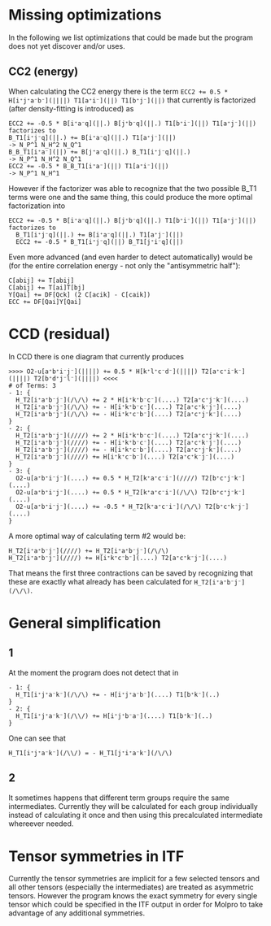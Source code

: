 # Missing optimizations

In the following we list optimizations that could be made but the program does not yet discover and/or uses.

## CC2 (energy)

When calculating the CC2 energy there is the term `ECC2 += 0.5 * H[i⁺j⁺a⁻b⁻](||||) T1[a⁺i⁻](||) T1[b⁺j⁻](||)` that currently is factorized (after
density-fitting is introduced) as
```
ECC2 += -0.5 * B[i⁺a⁻q](||.) B[j⁺b⁻q](||.) T1[b⁺i⁻](||) T1[a⁺j⁻](||) factorizes to
B_T1[i⁺j⁻q](||.) += B[i⁺a⁻q](||.) T1[a⁺j⁻](||)
-> N_P^1 N_H^2 N_Q^1
B_B_T1[i⁺a⁻](||) += B[j⁺a⁻q](||.) B_T1[i⁺j⁻q](||.)
-> N_P^1 N_H^2 N_Q^1
ECC2 += -0.5 * B_B_T1[i⁺a⁻](||) T1[a⁺i⁻](||)
-> N_P^1 N_H^1
```
However if the factorizer was able to recognize that the two possible B_T1 terms were one and the same thing, this could produce the more optimal
factorization into
```
ECC2 += -0.5 * B[i⁺a⁻q](||.) B[j⁺b⁻q](||.) T1[b⁺i⁻](||) T1[a⁺j⁻](||) factorizes to
  B_T1[i⁺j⁻q](||.) += B[i⁺a⁻q](||.) T1[a⁺j⁻](||)
  ECC2 += -0.5 * B_T1[i⁺j⁻q](||) B_T1[j⁺i⁻q](||)
```

Even more advanced (and even harder to detect automatically) would be (for the entire correlation energy - not only the "antisymmetric half"):
```
C[abij] += T[abij] 
C[abij] += T[ai]T[bj]
Y[Qai] += DF[Qck] (2 C[acik] - C[caik])
ECC += DF[Qai]Y[Qai]
```


# CCD (residual)

In CCD there is one diagram that currently produces
```
>>>> O2-u[a⁺b⁺i⁻j⁻](||||) += 0.5 * H[k⁺l⁺c⁻d⁻](||||) T2[a⁺c⁺i⁻k⁻](||||) T2[b⁺d⁺j⁻l⁻](||||) <<<<
# of Terms: 3
- 1: {
  H_T2[i⁺a⁺b⁻j⁻](/\/\) += 2 * H[i⁺k⁺b⁻c⁻](....) T2[a⁺c⁺j⁻k⁻](....)
  H_T2[i⁺a⁺b⁻j⁻](/\/\) += - H[i⁺k⁺b⁻c⁻](....) T2[a⁺c⁺k⁻j⁻](....)
  H_T2[i⁺a⁺b⁻j⁻](/\/\) += - H[i⁺k⁺c⁻b⁻](....) T2[a⁺c⁺j⁻k⁻](....)
}
- 2: {
  H_T2[i⁺a⁺b⁻j⁻](////) += 2 * H[i⁺k⁺b⁻c⁻](....) T2[a⁺c⁺j⁻k⁻](....)
  H_T2[i⁺a⁺b⁻j⁻](////) += - H[i⁺k⁺b⁻c⁻](....) T2[a⁺c⁺k⁻j⁻](....)
  H_T2[i⁺a⁺b⁻j⁻](////) += - H[i⁺k⁺c⁻b⁻](....) T2[a⁺c⁺j⁻k⁻](....)
  H_T2[i⁺a⁺b⁻j⁻](////) += H[i⁺k⁺c⁻b⁻](....) T2[a⁺c⁺k⁻j⁻](....)
}
- 3: {
  O2-u[a⁺b⁺i⁻j⁻](....) += 0.5 * H_T2[k⁺a⁺c⁻i⁻](////) T2[b⁺c⁺j⁻k⁻](....)
  O2-u[a⁺b⁺i⁻j⁻](....) += 0.5 * H_T2[k⁺a⁺c⁻i⁻](/\/\) T2[b⁺c⁺j⁻k⁻](....)
  O2-u[a⁺b⁺i⁻j⁻](....) += -0.5 * H_T2[k⁺a⁺c⁻i⁻](/\/\) T2[b⁺c⁺k⁻j⁻](....)
}
```

A more optimal way of calculating term #2 would be:
```
H_T2[i⁺a⁺b⁻j⁻](////) += H_T2[i⁺a⁺b⁻j⁻](/\/\)
H_T2[i⁺a⁺b⁻j⁻](////) += H[i⁺k⁺c⁻b⁻](....) T2[a⁺c⁺k⁻j⁻](....)
```
That means the first three contractions can be saved by recognizing that these are exactly what already has been calculated for
`H_T2[i⁺a⁺b⁻j⁻](/\/\)`.


# General simplification

## 1
At the moment the program does not detect that in
```
- 1: {
  H_T1[i⁺j⁺a⁻k⁻](/\/\) += - H[i⁺j⁺a⁻b⁻](....) T1[b⁺k⁻](..)
}
- 2: {
  H_T1[i⁺j⁺a⁻k⁻](/\\/) += H[i⁺j⁺b⁻a⁻](....) T1[b⁺k⁻](..)
}
```
One can see that
```
H_T1[i⁺j⁺a⁻k⁻](/\\/) = - H_T1[j⁺i⁺a⁻k⁻](/\/\)
```

## 2
It sometimes happens that different term groups require the same intermediates. Currently they will be calculated for each group individually instead
of calculating it once and then using this precalculated intermediate whereever needed.

# Tensor symmetries in ITF

Currently the tensor symmetries are implicit for a few selected tensors and all other tensors (especially the intermediates) are treated as asymmetric
tensors. However the program knows the exact symmetry for every single tensor which could be specified in the ITF output in order for Molpro to take
advantage of any additional symmetries.
